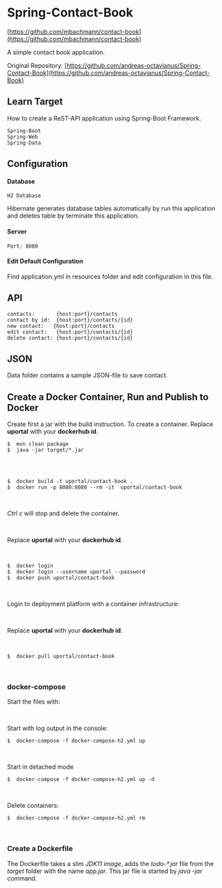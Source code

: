 # Spring-Contact-Book

[https://github.com/mbachmann/contact-book](https://github.com/mbachmann/contact-book)

A simple contact book application.

Original Repository: [https://github.com/andreas-octavianus/Spring-Contact-Book](https://github.com/andreas-octavianus/Spring-Contact-Book)

## Learn Target

How to create a ReST-API application using Spring-Boot Framework.

    Spring-Boot
    Spring-Web
    Spring-Data

## Configuration

#### Database

    H2 Database

Hibernate generates database tables automatically by run this application and deletes table by terminate this application.

#### Server

    Port: 8080

#### Edit Default Configuration

Find application.yml in resources folder and edit configuration in this file.

## API

    contacts:       {host:port}/contacts
    contact by id:  {host:port}/contacts/{id}
    new contact:   {host:port}/contacts
    edit contact:   {host:port}/contacts/{id}
    delete contact: {host:port}/contacts/{id}

## JSON

Data folder contains a sample JSON-file to save contact.

##  Create a Docker Container, Run and Publish to Docker

Create first a jar with the build instruction. To create a container. Replace **uportal** with your **dockerhub id**.

```
$  mvn clean package
$  java -jar target/*.jar
```

<br/>

```

$  docker build -t uportal/contact-book .
$  docker run -p 8080:8080 --rm -it  uportal/contact-book
```

<br/>

_Ctrl c_ will stop and delete the container.

<br/>

Replace **uportal** with your **dockerhub id**.

<br/>

```
$  docker login
$  docker login --username uportal --password 
$  docker push uportal/contact-book
```
<br/>

Login to deployment platform with a container infrastructure:

<br/>

Replace **uportal** with your **dockerhub id**.

<br/>

```
$  docker pull uportal/contact-book
```

<br/>

###  docker-compose

Start the files with:

<br/>

Start with log output in the console:

```
$  docker-compose -f docker-compose-h2.yml up
```

<br/>

Start in detached mode

```
$  docker-compose -f docker-compose-h2.yml up -d
```

<br/>

Delete containers:

```
$  docker-compose -f docker-compose-h2.yml rm
```

<br/>

### Create a Dockerfile

The Dockerfile takes a slim _JDK11 image_, adds the _todo-*.jar_ file from the _target_ folder with the name _app.jar_. This jar file is started by _java -jar_ command.

<br/>

